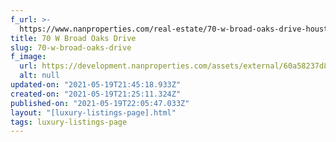 ```yaml
---
f_url: >-
  https://www.nanproperties.com/real-estate/70-w-broad-oaks-drive-houston-tx-77056/67752433/105546767
title: 70 W Broad Oaks Drive
slug: 70-w-broad-oaks-drive
f_image:
  url: https://development.nanproperties.com/assets/external/60a58237d825400c6b880194_img-1.jpeg
  alt: null
updated-on: "2021-05-19T21:45:18.933Z"
created-on: "2021-05-19T21:25:11.324Z"
published-on: "2021-05-19T22:05:47.033Z"
layout: "[luxury-listings-page].html"
tags: luxury-listings-page
---
```

